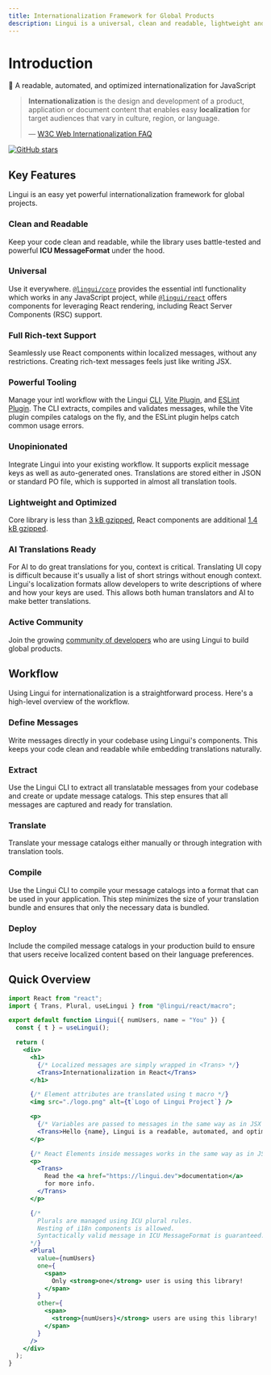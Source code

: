 ```yaml
---
title: Internationalization Framework for Global Products
description: Lingui is a universal, clean and readable, lightweight and powerful internationalization framework for global projects
---
```


# Introduction

📖 A readable, automated, and optimized internationalization for JavaScript

> **Internationalization** is the design and development of a product, application or document content that enables easy **localization** for target audiences that vary in culture, region, or language.
>
> — [W3C Web Internationalization FAQ](https://www.w3.org/International/questions/qa-i18n)

[![GitHub stars](https://img.shields.io/github/stars/lingui/js-lingui.svg?style=social&label=Stars)](https://github.com/lingui/js-lingui/)

## Key Features

Lingui is an easy yet powerful internationalization framework for global projects.

### Clean and Readable

Keep your code clean and readable, while the library uses battle-tested and powerful **ICU MessageFormat** under the hood.

### Universal

Use it everywhere. [`@lingui/core`](/docs/ref/core.md) provides the essential intl functionality which works in any JavaScript project, while [`@lingui/react`](/docs/ref/react.md) offers components for leveraging React rendering, including React Server Components (RSC) support.

### Full Rich-text Support

Seamlessly use React components within localized messages, without any restrictions. Creating rich-text messages feels just like writing JSX.

### Powerful Tooling

Manage your intl workflow with the Lingui [CLI](/docs/ref/cli.md), [Vite Plugin](/docs/ref/vite-plugin.md), and [ESLint Plugin](/docs/ref/eslint-plugin.md). The CLI extracts, compiles and validates messages, while the Vite plugin compiles catalogs on the fly, and the ESLint plugin helps catch common usage errors.

### Unopinionated

Integrate Lingui into your existing workflow. It supports explicit message keys as well as auto-generated ones. Translations are stored either in JSON or standard PO file, which is supported in almost all translation tools.

### Lightweight and Optimized

Core library is less than [3 kB gzipped](https://bundlephobia.com/result?p=@lingui/core), React components are additional [1.4 kB gzipped](https://bundlephobia.com/result?p=@lingui/react).

### AI Translations Ready

For AI to do great translations for you, context is critical. Translating UI copy is difficult because it's usually a list of short strings without enough context. Lingui's localization formats allow developers to write descriptions of where and how your keys are used. This allows both human translators and AI to make better translations.

### Active Community

Join the growing [community of developers](/docs/misc/community.md) who are using Lingui to build global products.

## Workflow

Using Lingui for internationalization is a straightforward process. Here's a high-level overview of the workflow.

### Define Messages

Write messages directly in your codebase using Lingui's components. This keeps your code clean and readable while embedding translations naturally.

### Extract

Use the Lingui CLI to extract all translatable messages from your codebase and create or update message catalogs. This step ensures that all messages are captured and ready for translation.

### Translate

Translate your message catalogs either manually or through integration with translation tools.

### Compile

Use the Lingui CLI to compile your message catalogs into a format that can be used in your application. This step minimizes the size of your translation bundle and ensures that only the necessary data is bundled.

### Deploy

Include the compiled message catalogs in your production build to ensure that users receive localized content based on their language preferences.

## Quick Overview

```jsx
import React from "react";
import { Trans, Plural, useLingui } from "@lingui/react/macro";

export default function Lingui({ numUsers, name = "You" }) {
  const { t } = useLingui();

  return (
    <div>
      <h1>
        {/* Localized messages are simply wrapped in <Trans> */}
        <Trans>Internationalization in React</Trans>
      </h1>

      {/* Element attributes are translated using t macro */}
      <img src="./logo.png" alt={t`Logo of Lingui Project`} />

      <p>
        {/* Variables are passed to messages in the same way as in JSX */}
        <Trans>Hello {name}, Lingui is a readable, automated, and optimized i18n for JavaScript.</Trans>
      </p>

      {/* React Elements inside messages works in the same way as in JSX */}
      <p>
        <Trans>
          Read the <a href="https://lingui.dev">documentation</a>
          for more info.
        </Trans>
      </p>

      {/*
        Plurals are managed using ICU plural rules.
        Nesting of i18n components is allowed.
        Syntactically valid message in ICU MessageFormat is guaranteed.
      */}
      <Plural
        value={numUsers}
        one={
          <span>
            Only <strong>one</strong> user is using this library!
          </span>
        }
        other={
          <span>
            <strong>{numUsers}</strong> users are using this library!
          </span>
        }
      />
    </div>
  );
}
```
